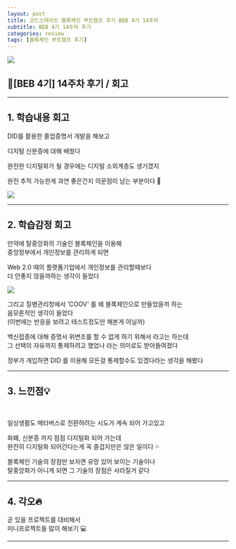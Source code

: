 ```yaml
---
layout: post
title: 코드스테이츠 블록체인 부트캠프 후기 BEB 4기 14주차
subtitle: BEB 4기 14주차 후기
categories: review
tags: [블록체인 부트캠프 후기]
---
```


![](https://velog.velcdn.com/images/-__-/post/f8356d11-ea65-4a0c-b03c-ecde9d118a6a/image.png)

## 🔐[BEB 4기] 14주차 후기 / 회고

<hr>

## 1. 학습내용 회고

DID를 활용한 졸업증명서 개발을 해보고

디지털 신분증에 대해 배웠다

완전한 디지털화가 될 경우에는 디지털 소외계층도 생기겠지

완전 추적 가능한게 과연 좋은건지 의문점이 남는 부분이다 🤔

![](https://velog.velcdn.com/images/-__-/post/b3cac7a4-6a7d-450b-8dd4-a54a29b0bb87/image.png)

<hr>

## 2. 학습감정 회고

만약에 탈중앙화의 기술인 블록체인을 이용해 <br>
중앙정부에서 개인정보를 관리하게 되면

Web 2.0 때의 플랫폼기업에서 개인정보를 관리할때보다 <br>
더 안좋지 않을까하는 생각이 들었다

![](https://velog.velcdn.com/images/-__-/post/275c508f-8a0b-487d-8b09-a32dffd322e3/image.png)

그리고 질병관리청에서 'COOV' 를 왜 블록체인으로 만들었을까 하는 <br>
음모론적인 생각이 들었다 <br>
(이번에는 반응을 보려고 테스트정도만 해본게 아닐까)

백신접종에 대해 증명서 위변조를 할 수 없게 하기 위해서 라고는 하는데<br>
그 선택의 자유까지 통제하려고 했었나 라는 의미로도 받아들여졌다

정부가 개입하면 DID 를 이용해 모든걸 통제할수도 있겠다라는 생각을 해봤다

<hr>

## 3. 느낀점💡

<br>

일상생활도 메타버스로 전환하려는 시도가 계속 되어 가고있고

화폐, 신분증 까지 점점 디지털화 되어 가는데<br>
완전히 디지털화 되어간다는게 꼭 즐겁지만은 않은 일이다 💦

블록체인 기술의 장점만 보자면 유망 있어 보이는 기술이나<br>
탈중앙화가 아니게 되면 그 기술의 장점은 사라질거 같다

<hr>

## 4. 각오🔥

곧 있을 프로젝트를 대비해서<br>
미니프로젝트들 많이 해보기 💻

---
